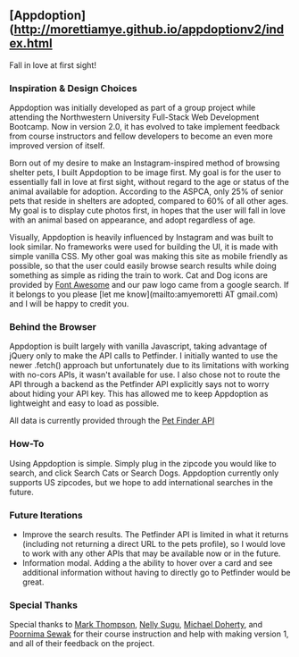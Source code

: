 ## [Appdoption](http://morettiamye.github.io/appdoptionv2/index.html
Fall in love at first sight!


### Inspiration & Design Choices
Appdoption  was initially developed as part of a group project while attending the Northwestern University Full-Stack Web Development Bootcamp.  Now in version 2.0, it has evolved to take implement feedback from course instructors and fellow developers to become an even more improved version of itself.

Born out of my desire to make an Instagram-inspired method of browsing shelter pets, I built Appdoption to be image first.  My goal is for the user to essentially fall in love at first sight, without regard to the age or status of the animal available for adoption.  According to the ASPCA, only 25% of senior pets that reside in shelters are adopted, compared to 60% of all other ages.  My goal is to display cute photos first, in hopes that the user will fall in love with an animal based on appearance, and adopt regardless of age.

Visually, Appdoption is heavily influenced by Instagram and was built to look similar.  No frameworks were used for building the UI, it is made with simple vanilla CSS.  My other goal was making this site as mobile friendly as possible, so that the user could easily browse search results while doing something as simple as riding the train to work.  Cat and Dog icons are provided by [Font Awesome](https://fontawesome.com/) and our paw logo came from a google search.  If it belongs to you please [let me know](mailto:amyemoretti AT gmail.com) and I will be happy to credit you.

### Behind the Browser
Appdoption is built largely with vanilla Javascript, taking advantage of jQuery only to make the API calls to Petfinder.  I initially wanted to use the newer .fetch() approach but unfortunately due to its limitations with working with no-cors APIs, it wasn't available for use.  I also chose not to route the API through a backend as the Petfinder API explicitly says not to worry about hiding your API key.  This has allowed me to keep Appdoption as lightweight and easy to load as possible. 

All data is currently provided through the [Pet Finder API](https://www.petfinder.com/developers/api-key)

### How-To
Using Appdoption is simple.  Simply plug in the zipcode you would like to search, and click Search Cats or Search Dogs.  Appdoption currently only supports US zipcodes, but we hope to add international searches in the future.

### Future Iterations
* Improve the search results.  The Petfinder API is limited in what it returns (including not returning a direct URL to the pets profile), so I would love to work with any other APIs that may be available now or in the future.
* Information modal.  Adding a the ability to hover over a card and see additional information without having to directly go to Petfinder would be great.

### Special Thanks
Special thanks to [Mark Thompson](https://github.com/MarkTechson), [Nelly Sugu](https://github.com/jonly03), [Michael Doherty](https://github.com/mkdoh3), and [Poornima Sewak](https://github.com/poornimasewak) for their course instruction and help with making version 1, and all of their feedback on the project.
